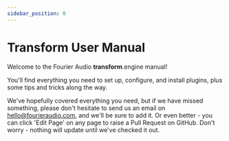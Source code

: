 ```yaml
---
sidebar_position: 0
---
```


# Transform User Manual

Welcome to the Fourier Audio **transform**.engine manual!

You'll find everything you need to set up, configure, and install plugins, plus some tips and tricks along the way.

We've hopefully covered everything you need, but if we have missed something, please don't hesitate
to send us an email on [hello@fourieraudio.com](mailto:hello@fourieraudio.com), and we'll be sure to
add it. Or even better - you can click 'Edit Page' on any page to raise a Pull Request on GitHub.
Don't worry - nothing will update until we've checked it out.
